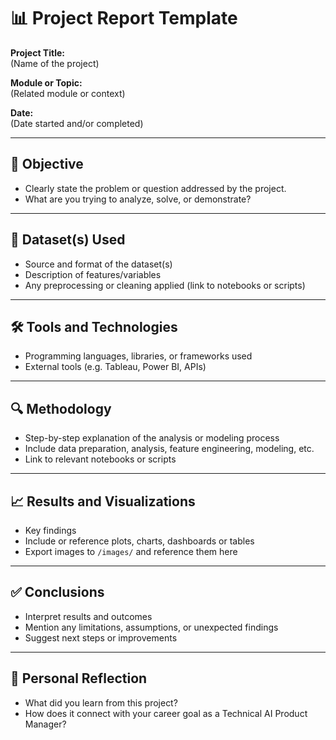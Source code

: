 # 📊 Project Report Template

**Project Title:**  
(Name of the project)

**Module or Topic:**  
(Related module or context)

**Date:**  
(Date started and/or completed)

---

## 🎯 Objective
- Clearly state the problem or question addressed by the project.
- What are you trying to analyze, solve, or demonstrate?

---

## 📁 Dataset(s) Used
- Source and format of the dataset(s)
- Description of features/variables
- Any preprocessing or cleaning applied (link to notebooks or scripts)

---

## 🛠️ Tools and Technologies
- Programming languages, libraries, or frameworks used
- External tools (e.g. Tableau, Power BI, APIs)

---

## 🔍 Methodology
- Step-by-step explanation of the analysis or modeling process
- Include data preparation, analysis, feature engineering, modeling, etc.
- Link to relevant notebooks or scripts

---

## 📈 Results and Visualizations
- Key findings
- Include or reference plots, charts, dashboards or tables
- Export images to `/images/` and reference them here

---

## ✅ Conclusions
- Interpret results and outcomes
- Mention any limitations, assumptions, or unexpected findings
- Suggest next steps or improvements

---

## 💬 Personal Reflection
- What did you learn from this project?
- How does it connect with your career goal as a Technical AI Product Manager?

